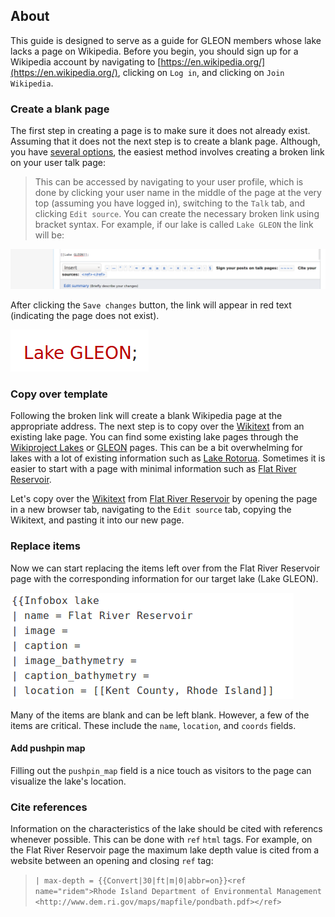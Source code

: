 ## About

This guide is designed to serve as a guide for GLEON members whose lake lacks a page on Wikipedia. Before you begin, you should sign up for a Wikipedia account by navigating to [https://en.wikipedia.org/](https://en.wikipedia.org/), clicking on `Log in`, and clicking on `Join Wikipedia`.

### Create a blank page

The first step in creating a page is to make sure it does not already exist. Assuming that it does not the next step is to create a blank page. Although, you have [several options](https://en.wikipedia.org/wiki/Wikipedia:How_to_create_a_page), the easiest method involves creating a broken link on your user talk page:

> This can be accessed by navigating to your user profile, which is done by clicking your user name in the middle of the page at the very top (assuming you have logged in), switching to the `Talk` tab, and clicking `Edit source`. You can create the necessary broken link using bracket syntax. For example, if our lake is called `Lake GLEON` the link will be:

![link code](images/link_code.png)

After clicking the `Save changes` button, the link will appear in red text (indicating the page does not exist).

![link render](images/link_render.png)

### Copy over template

Following the broken link will create a blank Wikipedia page at the appropriate address. The next step is to copy over the [Wikitext](https://en.wikipedia.org/wiki/Help:Wikitext) from an existing lake page. You can find some existing lake pages through the [Wikiproject Lakes](https://en.wikipedia.org/wiki/Wikipedia:WikiProject_Lakes) or [GLEON](https://en.wikipedia.org/wiki/Global_Lake_Ecological_Observatory_Network) pages. This can be a bit overwhelming for lakes with a lot of existing information such as [Lake Rotorua](https://en.wikipedia.org/wiki/Lake_Rotorua). Sometimes it is easier to start with a page with minimal information such as [Flat River Reservoir](https://en.wikipedia.org/wiki/Flat_River_Reservoir).

Let's copy over the [Wikitext](https://en.wikipedia.org/wiki/Help:Wikitext) from [Flat River Reservoir](https://en.wikipedia.org/wiki/Flat_River_Reservoir) by opening the page in a new browser tab, navigating to the `Edit source` tab, copying the Wikitext, and pasting it into our new page.

### Replace items

Now we can start replacing the items left over from the Flat River Reservoir page with the corresponding information for our target lake (Lake GLEON). 

![template wikitext](images/template_wikitext.png)

Many of the items are blank and can be left blank. However, a few of the items are critical. These include the `name`, `location`, and `coords` fields.

#### Add pushpin map

Filling out the `pushpin_map` field is a nice touch as visitors to the page can visualize the lake's location.

### Cite references

Information on the characteristics of the lake should be cited with referencs whenever possible. This can be done with `ref` `html` tags. For example, on the Flat River Reservoir page the maximum lake depth value is cited from a website between an opening and closing `ref` tag:

> `| max-depth = {{Convert|30|ft|m|0|abbr=on}}<ref name="ridem">Rhode Island Department of Environmental Management <http://www.dem.ri.gov/maps/mapfile/pondbath.pdf></ref>`
